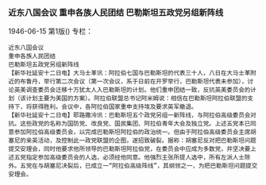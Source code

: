 ### 近东八国会议  重申各族人民团结  巴勒斯坦五政党另组新阵线

1946-06-15
第1版()
专栏：

    近东八国会议
    重申各族人民团结
    巴勒斯坦五政党另组新阵线
    【新华社延安十二日电】大马士革讯：阿拉伯七国与巴勒斯坦的代表三十人，八日在大马士革附近的布鲁丹，举行第二次会议（第一次会议，系于日前在开罗举行，巴勒斯坦代表未参加），讨论英美调查委员会迁移十万犹太人入巴勒斯坦的计划。他们重申团结一致，反抗英美委员会的计划（该计划主要为美国的方案）。阿拉伯联盟总书记阿米姆说：相信在巴勒斯坦阿拉伯联盟的支持下，将获得胜利。会议中，各阿拉伯国家重申支持埃及要求英军撤退。
    【新华社延安十二日电】耶路撒冷讯：巴勒斯坦五个政党另组一新阵线，与阿拉伯高级委员会对抗。这些政党的名称为国防党、改良党、国民集团、阿拉伯青年大会及独立党。上述五党本已同意参加阿拉伯高级委员会，以完成巴勒斯坦阿拉伯的政治统一。但由于阿拉伯高级委员会主席胡塞尼的亲英活动，及控制此一政党联盟的企图，遂招致破裂。据称：胡塞尼反对把巴勒斯坦问题提交安理会，同时他要求他所领导的巴勒斯坦阿拉伯党，在委员会中应成为多数党，并坚决要上述五党指定参加高级委员会的人选，必须经他同意。他强烈主张所提人选中，所有左派人士除外。五党在与胡塞尼决裂后，已成立一“阿拉伯高级阵线”，其纲领之一，为把巴勒斯坦问题提交安理会。
